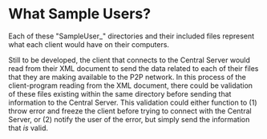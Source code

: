 # What Sample Users?

Each of these "SampleUser_" directories and their included files represent what each client would have on their computers.

Still to be developed, the client that connects to the Central Server would read from their XML document to send the data related to each of their files that they are making available to the P2P network. In this process of the client-program reading from the XML document, there could be validation of these files existing within the same directory before sending that information to the Central Server. This validation could either function to (1) throw error and freeze the client before trying to connect with the Central Server, or (2) notify the user of the error, but simply send the information that *is* valid.
